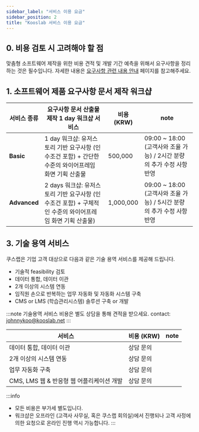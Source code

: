 ```yaml
---
sidebar_label: "서비스 이용 요금"
sidebar_position: 2
title: "Kooslab 서비스 이용 요금"
---
```


## 0. 비용 검토 시 고려해야 할 점

맞춤형 소프트웨어 제작을 위한 비용 견적 및 개발 기간 예측을 위해서 요구사항을 정리하는 것은 필수입니다.
자세한 내용은 [요구사항 관련 내용 안내](/blog/requirement-01) 페이지를 참고해주세요.

## 1. 소프트웨어 제품 요구사항 문서 제작 워크샵

| 서비스 종류  | 요구사항 문서 산출물 제작 1 day 워크샵 서비스                                                            | 비용 (KRW) | note                                                                  |
| ------------ | -------------------------------------------------------------------------------------------------------- | ---------- | --------------------------------------------------------------------- |
| **Basic**    | 1 day 워크샵: 유저스토리 기반 요구사항 (인수조건 포함) + 간단한 수준의 와이어프레임 화면 기획 산출물     | 500,000    | 09:00 ~ 18:00 (고객사와 조율 가능) / 2시간 분량의 추가 수정 사항 반영 |
| **Advanced** | 2 days 워크샵: 유저스토리 기반 요구사항 (인수조건 포함) + 구체적인 수준의 와이어프레임 화면 기획 산출물) | 1,000,000  | 09:00 ~ 18:00 (고객사와 조율 가능) / 5시간 분량의 추가 수정 사항 반영 |

## 3. 기술 용역 서비스

쿠스랩은 기업 고객 대상으로 다음과 같은 기술 용역 서비스를 제공해 드립니다.

- 기술적 feasibility 검토
- 데이터 통합, 데이터 이관
- 2개 이상의 시스템 연동
- 임직원 손으로 반복하는 업무 자동화 및 자동화 시스템 구축
- CMS or LMS (학습관리시스템) 솔루션 구축 or 개발

:::note
기술용역 서비스 비용은 별도 상담을 통해 견적을 받으세요. contact: johnnykoo@kooslab.net
:::

| 서비스                                    | 비용 (KRW) | note |
| ----------------------------------------- | ---------- | ---- |
| 데이터 통합, 데이터 이관                  | 상담 문의  |      |
| 2개 이상의 시스템 연동                    | 상담 문의  |      |
| 업무 자동화 구축                          | 상담 문의  |      |
| CMS, LMS 웹 & 반응형 웹 어플리케이션 개발 | 상담 문의  |      |

:::info

- 모든 비용은 부가세 별도입니다.
- 워크샵은 오프라인 (고객사 사무실, 혹은 쿠스랩 회의실)에서 진행되나 고객 사정에 의한 요청으로 온라인 진행 역시 가능합니다.
  :::
